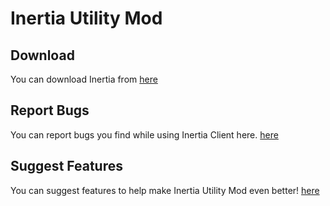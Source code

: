# Inertia Utility Mod

## Download
You can download Inertia from [here](https://inertiaclient.com/)

## Report Bugs
You can report bugs you find while using Inertia Client here. [here](https://github.com/THEREALWWEFAN231/Inertia/issues)

## Suggest Features
You can suggest features to help make Inertia Utility Mod even better! [here](https://github.com/THEREALWWEFAN231/Inertia/issues)
